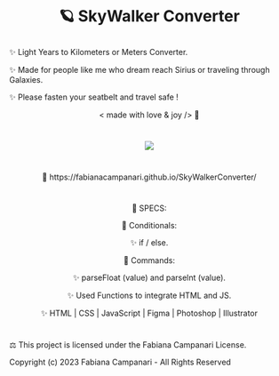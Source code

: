 # <p align="center"> 🪐 SkyWalker Converter </p>

✨ Light Years to Kilometers or Meters Converter. 

✨ Made for people like me who dream reach Sirius or traveling through Galaxies.
 
✨ Please fasten your seatbelt and travel safe ! 

 <p align="center"> < made with love & joy /> 🤎 </p>

#

<p align="center">
<img src="https://user-images.githubusercontent.com/113218619/215897659-c8fbe862-80f2-403d-a66c-5751d6d432bb.png" />
</p>

#

<p align="center"> 🚀 https://fabianacampanari.github.io/SkyWalkerConverter/ </p>

#


<p align="center"> 📌 SPECS:


<p align="center"> 💫 Conditionals:

<p align="center"> ✨ if / else.

<p align="center"> 💫 Commands:

<p align="center"> ✨ parseFloat (value) and parselnt (value).

<p align="center"> ✨ Used Functions to integrate HTML and JS.

<p align="center"> ✨ HTML | CSS | JavaScript | Figma | Photoshop | Illustrator

#


⚖︎ This project is licensed under the Fabiana Campanari License.

 Copyright (c) 2023 Fabiana Campanari - All Rights Reserved 

 













